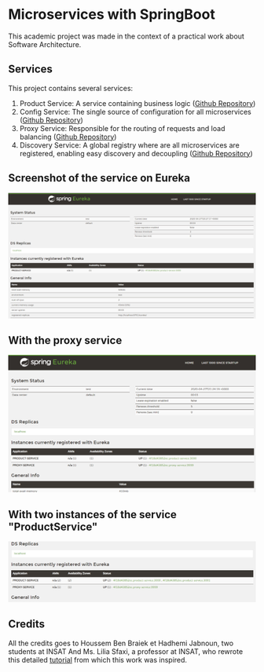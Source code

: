 # Microservices with SpringBoot
This academic project was made in the context of a practical work about Software Architecture.

## Services
This project contains several services:
1. Product Service: A service containing business logic ([Github Repository](https://github.com/Educational-practice/SpringBoot-microservices))
2. Config Service: The single source of configuration for all microservices ([Github Repository](https://github.com/Educational-practice/Springboot-microservices-config))
3. Proxy Service: Responsible for the routing of requests and load balancing ([Github Repository](https://github.com/Educational-practice/Springboot-microservices-proxy))
4. Discovery Service: A global registry where are all microservices are registered, enabling easy discovery and decoupling ([Github Repository](https://github.com/Educational-practice/SpringBoot-microservices-discovery))

## Screenshot of the service on Eureka
![Screenshot](docs/screenshot.png)

## With the proxy service
![Screenshot](docs/screenshot2.png)

## With two instances of the service "ProductService"
![Screenshot](docs/screenshot3.png)

## Credits
All the credits goes to Houssem Ben Braiek et Hadhemi Jabnoun, two students at INSAT And Ms. Lilia Sfaxi, a professor at INSAT, who rewrote this detailed [tutorial](https://insatunisia.github.io/TP-eServices/tp4/) from which this work was inspired.